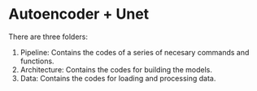 # Autoencoder + Unet
There are three folders:
1. Pipeline: Contains the codes of a series of necesary commands and functions. 
2. Architecture: Contains the codes for building the models.
3. Data: Contains the codes for loading and processing data.
